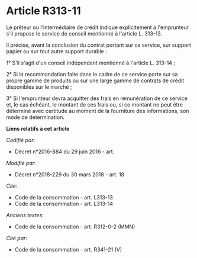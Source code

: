 # Article R313-11

Le prêteur ou l'intermédiaire de crédit indique explicitement à l'emprunteur s'il propose le service de conseil mentionné à
l'article L. 313-13.

Il précise, avant la conclusion du contrat portant sur ce service, sur support papier ou sur tout autre support durable :

1° S'il s'agit d'un conseil indépendant mentionné à l'article L. 313-14 ;

2° Si la recommandation faite dans le cadre de ce service porte sur sa propre gamme de produits ou sur une large gamme de
contrats de crédit disponibles sur le marché ;

3° Si l'emprunteur devra acquitter des frais en rémunération de ce service et, le cas échéant, le montant de ces frais ou, si
ce montant ne peut être déterminé avec certitude au moment de la fourniture des informations, son mode de détermination.

**Liens relatifs à cet article**

_Codifié par_:

  - Décret n°2016-884 du 29 juin 2016 - art.

_Modifié par_:

  - Décret n°2018-229 du 30 mars 2018 - art. 18

_Cite_:

  - Code de la consommation - art. L313-13
  - Code de la consommation - art. L313-14

_Anciens textes_:

  - Code de la consommation - art. R312-0-2 (MMN)

_Cité par_:

  - Code de la consommation - art. R341-21 (V)
